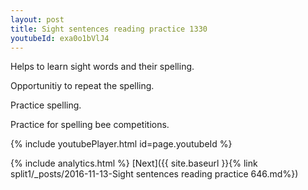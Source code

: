 ```yaml
---
layout: post
title: Sight sentences reading practice 1330
youtubeId: exa0o1bVlJ4
---
```

 
 
Helps to learn sight words and their spelling.

Opportunitiy to repeat the spelling. 

Practice spelling. 
 
Practice for spelling bee competitions. 
 
{% include youtubePlayer.html id=page.youtubeId %}
 
 
{% include analytics.html %} 
[Next]({{ site.baseurl }}{% link  split1/_posts/2016-11-13-Sight sentences reading practice 646.md%})
 
